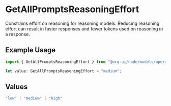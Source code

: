 # GetAllPromptsReasoningEffort

Constrains effort on reasoning for reasoning models. Reducing reasoning effort can result in faster responses and fewer tokens used on reasoning in a response.

## Example Usage

```typescript
import { GetAllPromptsReasoningEffort } from "@orq-ai/node/models/operations";

let value: GetAllPromptsReasoningEffort = "medium";
```

## Values

```typescript
"low" | "medium" | "high"
```
